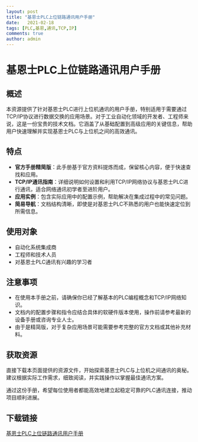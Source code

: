 ```yaml
---
layout: post
title: "基恩士PLC上位链路通讯用户手册"
date:   2021-02-18
tags: [PLC,基恩,通讯,TCP,IP]
comments: true
author: admin
---
```

# 基恩士PLC上位链路通讯用户手册

## 概述

本资源提供了针对基恩士PLC进行上位机通讯的用户手册，特别适用于需要通过TCP/IP协议进行数据交换的应用场景。对于工业自动化领域的开发者、工程师来说，这是一份宝贵的技术文档。它涵盖了从基础配置到高级应用的关键信息，帮助用户快速理解并实现基恩士PLC与上位机之间的高效通讯。

## 特点

- **官方手册精简版**：此手册基于官方资料提炼而成，保留核心内容，便于快速查找和应用。
- **TCP/IP通讯指南**：详细说明如何设置和利用TCP/IP网络协议与基恩士PLC进行通讯，适合网络通讯初学者至进阶用户。
- **应用实例**：包含实际应用中的配置示例，帮助解决在集成过程中的常见问题。
- **简易导航**：文档结构清晰，即使是对基恩士PLC不熟悉的用户也能快速定位到所需信息。

## 使用对象

- 自动化系统集成商
- 工程师和技术人员
- 对基恩士PLC通讯有兴趣的学习者

## 注意事项

- 在使用本手册之前，请确保你已经了解基本的PLC编程概念和TCP/IP网络知识。
- 文档内的配置步骤和指令应结合具体的软硬件版本使用，操作前请参考最新的设备手册或咨询专业人士。
- 由于是精简版，对于复杂应用场景可能需要参考完整的官方文档或其他补充材料。

## 获取资源

直接下载本页面提供的资源文件，开始探索基恩士PLC与上位机之间通讯的奥秘。建议根据实际工作需求，细致阅读，并实践操作以掌握最佳通讯方案。

通过这份手册，希望每位使用者都能高效地建立起稳定可靠的PLC通讯连接，推动项目顺利进展。

## 下载链接

[基恩士PLC上位链路通讯用户手册](https://pan.quark.cn/s/7dd8bc70ff03)